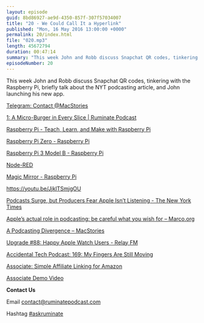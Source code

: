 ```yaml
---
layout: episode
guid: 8bd86927-ae9d-4350-857f-307f57034007
title: "20 - We Could Call It a Hyperlink"
published: "Mon, 16 May 2016 13:00:00 +0000"
permalink: 20/index.html
file: "020.mp3"
length: 45672794
duration: 00:47:14
summary: "This week John and Robb discuss Snapchat QR codes, tinkering with the Raspberry Pi, briefly talk about the NYT podcasting article, and John launching his new app."
episodeNumber: 20
---
```


This week John and Robb discuss Snapchat QR codes, tinkering with the Raspberry Pi, briefly talk about the NYT podcasting article, and John launching his new app.

[Telegram: Contact @MacStories](https://telegram.me/MacStories/546)

[1: A Micro-Burger in Every Slice | Ruminate Podcast](http://www.ruminatepodcast.com/1)

[Raspberry Pi - Teach, Learn, and Make with Raspberry Pi](https://www.raspberrypi.org/)

[Raspberry Pi Zero - Raspberry Pi](https://www.raspberrypi.org/products/pi-zero/)

[Raspberry Pi 3 Model B - Raspberry Pi](https://www.raspberrypi.org/products/raspberry-pi-3-model-b/)

[Node-RED](http://nodered.org/)

[Magic Mirror - Raspberry Pi](https://www.raspberrypi.org/blog/magic-mirror/)

https://youtu.be/JjklTSmjgOU

[Podcasts Surge, but Producers Fear Apple Isn’t Listening - The New York Times](http://www.nytimes.com/2016/05/08/business/media/podcasts-surge-apple.html?_r=0)

[Apple’s actual role in podcasting: be careful what you wish for – Marco.org](https://marco.org/2016/05/07/apple-role-in-podcasting)

[A Podcasting Divergence – MacStories](https://www.macstories.net/stories/a-podcasting-divergence/)

[Upgrade #88: Happy Apple Watch Users - Relay FM](https://www.relay.fm/upgrade/88)

[Accidental Tech Podcast: 169: My Fingers Are Still Moving](http://atp.fm/episodes/169)

[Associate: Simple Affiliate Linking for Amazon](https://itunes.apple.com/us/app/associate-simple-affiliate/id1083291558?ls=1&mt=8)

[Associate Demo Video](https://vimeo.com/166278352)

**Contact Us**

Email [contact@ruminatepodcast.com](mailto:contact@ruminatepodcast.com)

Hashtag [#askruminate](https://twitter.com/search?q=askruminate)
